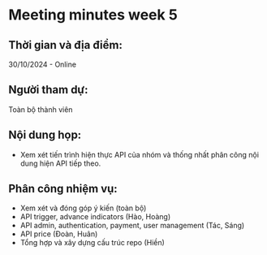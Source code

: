 # Meeting minutes week 5
## Thời gian và địa điểm:
30/10/2024 - Online
## Người tham dự:
Toàn bộ thành viên
## Nội dung họp:
- Xem xét tiến trình hiện thực API của nhóm và thống nhất phân công nội dung hiện API tiếp theo.
## Phân công nhiệm vụ:
- Xem xét và đóng góp ý kiến (toàn bộ)
- API trigger, advance indicators (Hào, Hoàng)
- API admin, authentication, payment, user management (Tác, Sáng)
- API price (Đoàn, Huân)
- Tổng hợp và xây dựng cấu trúc repo (Hiền)